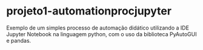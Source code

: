 # projeto1-automationprocjupyter
Exemplo de um simples processo de automação didático utilizando a IDE Jupyter Notebook na linguagem python, com o uso da biblioteca PyAutoGUI e pandas.
